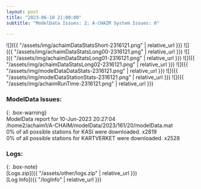 ```yaml
---
layout: post
title: "2023-06-10 21:00:00"
subtitle: "ModelData Issues: 2; A-CHAIM System Issues: 0"

---
```


![]({{ "/assets/img/achaimDataStatsShort-2316121.png" | relative_url }})
![]({{ "/assets/img/achaimDataStatsLong00-2316121.png" | relative_url }})
![]({{ "/assets/img/achaimDataStatsLong01-2316121.png" | relative_url }})
![]({{ "/assets/img/achaimDataStatsLong02-2316121.png" | relative_url }})
![]({{ "/assets/img/modelDataDataStats-2316121.png" | relative_url }})
![]({{ "/assets/img/modelDataStationStats-2316121.png" | relative_url }})
![]({{ "/assets/img/achaimRunTime-2316121.png" | relative_url }})


### ModelData Issues:  
  
{: .box-warning}  
 ModelData report for 10-Jun-2023 20:27:04   
 /home2/achaim1/A-CHAIM/modelData/2023/161/20/modelData.mat   
 0% of all possible stations for KASI were downloaded. x2819   
 0% of all possible stations for KARTVERKET were downloaded. x2528   
  


### Logs:  
  
{: .box-note}  
[Logs.zip]({{ "/assets/other/logs.zip" | relative_url }})  
[Log Info]({{ "/logInfo" | relative_url }})  
